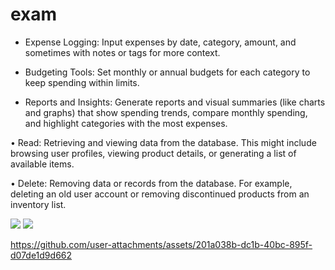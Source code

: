 # exam

 - Expense Logging: Input expenses by date, category, amount, and sometimes with notes or tags for more context.

 - Budgeting Tools: Set monthly or annual budgets for each category to keep spending within limits.
  
 - Reports and Insights: Generate reports and visual summaries (like charts and graphs) that show spending trends, compare monthly spending, and highlight categories with the most expenses.

• Read: Retrieving and viewing data from the database. This might include browsing user profiles, viewing product details, or generating a list of available items.

• Delete: Removing data or records from the database. For example, deleting an old user account or removing discontinued products from an inventory list.

<img src ="https://github.com/user-attachments/assets/bad63b18-b3ff-4900-bf38-879ca76d9c0e">
<img src = "https://github.com/user-attachments/assets/5536e152-e7d4-439e-bf6e-9c5751a783ed">


https://github.com/user-attachments/assets/201a038b-dc1b-40bc-895f-d07de1d9d662

